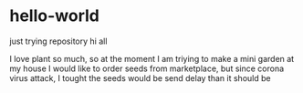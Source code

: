 # hello-world
just trying repository
hi all 


I love plant so much, so at the moment I am triying to make a mini garden at my house
I would like to order seeds from marketplace, but since corona virus attack, I tought the seeds would be send delay than it should be

